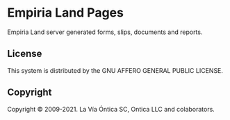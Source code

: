 ﻿# Empiria Land Pages

Empiria Land server generated forms, slips, documents and reports.

## License

This system is distributed by the GNU AFFERO GENERAL PUBLIC LICENSE.

## Copyright

Copyright © 2009-2021. La Vía Óntica SC, Ontica LLC and colaborators.
